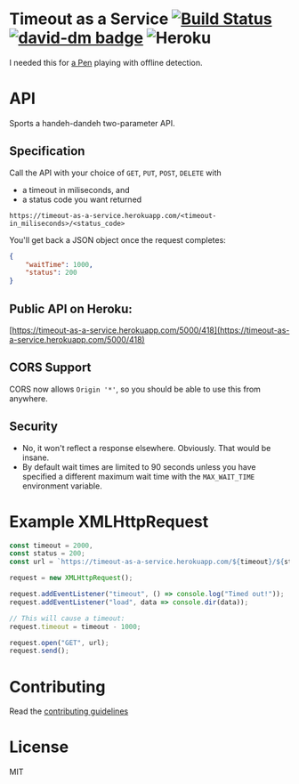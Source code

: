 # Timeout as a Service [![Build Status](https://travis-ci.org/michaelsanford/timeout-as-a-service.svg?branch=master)](https://travis-ci.org/michaelsanford/timeout-as-a-service) [![david-dm badge](https://david-dm.org/michaelsanford/timeout-as-a-service/status.svg)](https://github.com/michaelsanford/timeout-as-a-service/blob/master/package.json) ![Heroku](http://heroku-badge.herokuapp.com/?app=timeout-as-a-service&style=flat&svg=1&root=/0/200)

I needed this for [a Pen](https://codepen.io/msanford/pen/GmGgBx) playing with offline detection.

# API

Sports a handeh-dandeh two-parameter API.

## Specification

Call the API with your choice of `GET`, `PUT`, `POST`, `DELETE` with
- a timeout in miliseconds, and
- a status code you want returned

```
https://timeout-as-a-service.herokuapp.com/<timeout-in_miliseconds>/<status_code>
```

You'll get back a JSON object once the request completes:

```json
{
    "waitTime": 1000,
    "status": 200
}
```

## Public API on Heroku:

[https://timeout-as-a-service.herokuapp.com/5000/418](https://timeout-as-a-service.herokuapp.com/5000/418)

## CORS Support

CORS now allows `Origin '*'`, so you should be able to use this from anywhere.

## Security

- No, it won't reflect a response elsewhere. Obviously. That would be insane.
- By default wait times are limited to 90 seconds unless you have specified a different maximum wait time with the `MAX_WAIT_TIME` environment variable.

# Example XMLHttpRequest

```javascript
const timeout = 2000,
const status = 200;
const url = `https://timeout-as-a-service.herokuapp.com/${timeout}/${status}`;

request = new XMLHttpRequest();

request.addEventListener("timeout", () => console.log("Timed out!"));
request.addEventListener("load", data => console.dir(data));

// This will cause a timeout:
request.timeout = timeout - 1000;

request.open("GET", url);
request.send();
```

# Contributing

Read the [contributing guidelines](CONTRIBUTING.md)

# License

MIT
